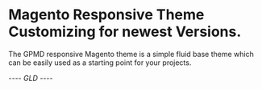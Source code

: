 
Magento Responsive Theme Customizing for newest Versions.
========================

The GPMD responsive Magento theme is a simple fluid base theme which can be easily used as a starting point for your projects.

*---- GLD ----*